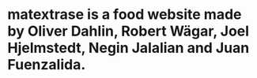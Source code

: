 # matextrase is a food website made by Oliver Dahlin, Robert Wägar, Joel Hjelmstedt, Negin Jalalian and Juan Fuenzalida.
